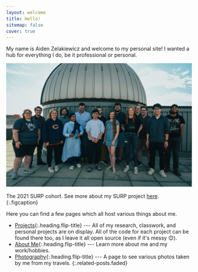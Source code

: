 ```yaml
---
layout: welcome
title: Hello!
sitemap: false
cover: true
---
```


My name is Aiden Zelakiewicz and welcome to my personal site!
I wanted a hub for everything I do, be it professional or personal.

![Surp 2021 Cohort](/assets/img/Surp2021.jpg)

The 2021 SURP cohort. See more about my SURP project [here](_projects/extinction.md).
{:.figcaption}

Here you can find a few pages which all host various things about me.

* [Projects]{:.heading.flip-title} --- All of my research, classwork, and personal projects are on display. All of the code for each project can be found there too, as I leave it all open source (even if it's messy 😊).
* [About Me]{:.heading.flip-title} --- Learn more about me and my work/hobbies.
* [Photography]{:.heading.flip-title} --- A page to see various photos taken by me from my travels.
{:.related-posts.faded}

[Projects]: projects
[About Me]: about
[Photography]: photography